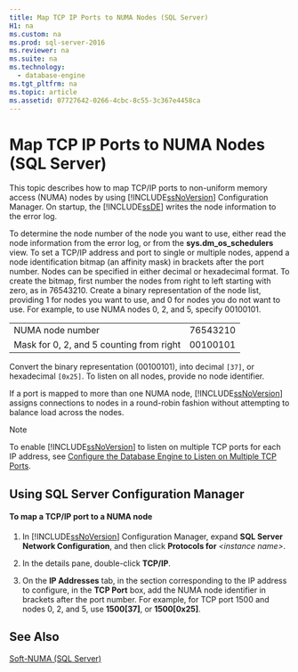 ```yaml
---
title: Map TCP IP Ports to NUMA Nodes (SQL Server)
H1: na
ms.custom: na
ms.prod: sql-server-2016
ms.reviewer: na
ms.suite: na
ms.technology: 
  - database-engine
ms.tgt_pltfrm: na
ms.topic: article
ms.assetid: 07727642-0266-4cbc-8c55-3c367e4458ca
---
```

# Map TCP IP Ports to NUMA Nodes (SQL Server)
  This topic describes how to map TCP\/IP ports to non\-uniform memory access \(NUMA\) nodes by using [!INCLUDE[ssNoVersion](../../Token/Other/ssNoVersion_md.md)] Configuration Manager. On startup, the [!INCLUDE[ssDE](../../Token/Other/ssDE_md.md)] writes the node information to the error log.  
  
 To determine the node number of the node you want to use, either read the node information from the error log, or from the **sys.dm\_os\_schedulers** view. To set a TCP\/IP address and port to single or multiple nodes, append a node identification bitmap \(an affinity mask\) in brackets after the port number. Nodes can be specified in either decimal or hexadecimal format. To create the bitmap, first number the nodes from right to left starting with zero, as in 76543210. Create a binary representation of the node list, providing 1 for nodes you want to use, and 0 for nodes you do not want to use. For example, to use NUMA nodes 0, 2, and 5, specify 00100101.  
  
|||  
|-|-|  
|NUMA node number|76543210|  
|Mask for 0, 2, and 5 counting from right|00100101|  
  
 Convert the binary representation \(00100101\), into decimal `[37]`, or hexadecimal `[0x25]`. To listen on all nodes, provide no node identifier.  
  
 If a port is mapped to more than one NUMA node, [!INCLUDE[ssNoVersion](../../Token/Other/ssNoVersion_md.md)] assigns connections to nodes in a round\-robin fashion without attempting to balance load across the nodes.  
  
> [!NOTE]  
>  To enable [!INCLUDE[ssNoVersion](../../Token/Other/ssNoVersion_md.md)] to listen on multiple TCP ports for each IP address, see [Configure the Database Engine to Listen on Multiple TCP Ports](../../Topics/TopicNameNotContainA/Configure-the-Database-Engine-to-Listen-on-Multiple-TCP-Ports.md).  
  
##  <a name="SSMSProcedure"></a> Using SQL Server Configuration Manager  
  
#### To map a TCP\/IP port to a NUMA node  
  
1.  In [!INCLUDE[ssNoVersion](../../Token/Other/ssNoVersion_md.md)] Configuration Manager, expand **SQL Server Network Configuration**, and then click **Protocols for** *\<instance name\>*.  
  
2.  In the details pane, double\-click **TCP\/IP**.  
  
3.  On the **IP Addresses** tab, in the section corresponding to the IP address to configure, in the **TCP Port** box, add the NUMA node identifier in brackets after the port number. For example, for TCP port 1500 and nodes 0, 2, and 5, use **1500\[37\]**, or **1500\[0x25\]**.  
  
## See Also  
 [Soft-NUMA &#40;SQL Server&#41;](../../Topics/TopicNameNotContainA/Soft-NUMA--SQL-Server-.md)  
  
  